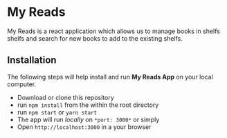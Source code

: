 # My Reads

My Reads is a react application which allows us to manage books in shelfs shelfs and search for new books to add to the existing shelfs.


## Installation

The following steps will help install and run **My Reads App** on your local computer.
* Download or clone this repository
* run `npm install` from the within the root directory
* run `npm start` or `yarn start`
* The app will run *locally* on `*port: 3000*` or simply 
* Open `http://localhost:3000` in a your browser
